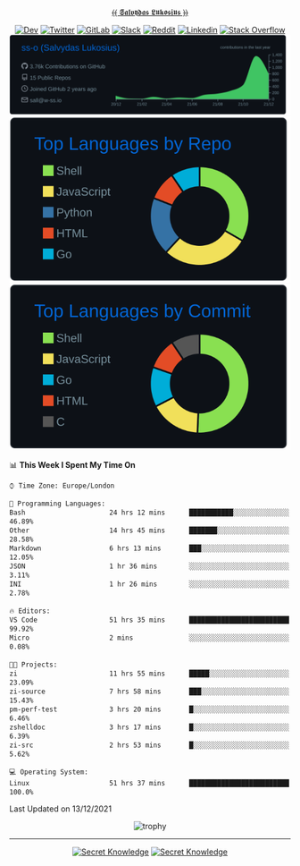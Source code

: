 <div align="center">
  
[⦑⦑ 𝕾𝖆𝖑𝖛𝖞𝖉𝖆𝖘 𝕷𝖚𝖐𝖔𝖘𝖎𝖚𝖘 ⦒⦒](https://git.io/JJwwg)
  
[![Dev](https://img.shields.io/badge/-DEV-222222?style=flat-square&logo=dev.to&logoColor=white&link=https://dev.to/sso/)](https://dev.to/sso/)
[![Twitter](https://img.shields.io/badge/-Twitter-222222?style=flat-square&logo=twitter&logoColor=white&link=https://twitter.com/salldc/)](https://twitter.com/salldc/)
[![GitLab](https://img.shields.io/badge/-GitLab-222222?style=flat-square&logo=GitLab&logoColor=white&link=https://gitlab.com/ss-o/)](https://gitlab.com/ss-o/)
[![Slack](https://img.shields.io/badge/-Slack-222222?style=flat-square&logo=Slack&logoColor=white&link=https://digital-teams.slack.com/)](https://digital-teams.slack.com/)
[![Reddit](https://img.shields.io/badge/-Reddit-222222?style=flat-square&logo=Reddit&logoColor=white&link=https://https://www.reddit.com/user/ss-o/)](https://www.reddit.com/user/ss-o/)
[![Linkedin](https://img.shields.io/badge/-LinkedIn-222222?style=flat-square&logo=Linkedin&logoColor=white&link=https://www.linkedin.com/in/digital-clouds/)](https://www.linkedin.com/in/digital-clouds/)
[![Stack Overflow](https://img.shields.io/badge/-Stack%20Overflow-222222?style=flat-square&logo=stack-overflow&logoColor=white&link=https://stackoverflow.com/users/13893752/salvydas-lukosius)](https://stackoverflow.com/users/13893752/salvydas-lukosius)
[![Proofile Details](https://raw.githubusercontent.com/ss-o/ss-o/main/profile-summary-card-output/github_dark/0-profile-details.svg)](https://github.com/vn7n24fzkq/github-profile-summary-cards)
[![Repo PerLanguage](https://raw.githubusercontent.com/ss-o/ss-o/main/profile-summary-card-output/github_dark/1-repos-per-language.svg)](https://github.com/vn7n24fzkq/github-profile-summary-cards) 
[![Commit per Language](https://raw.githubusercontent.com/ss-o/ss-o/main/profile-summary-card-output/github_dark/2-most-commit-language.svg)](https://github.com/vn7n24fzkq/github-profile-summary-cards)
  
</div>
  
<!--START_SECTION:waka-->
📊 **This Week I Spent My Time On** 

```text
⌚︎ Time Zone: Europe/London

💬 Programming Languages: 
Bash                     24 hrs 12 mins      ███████████░░░░░░░░░░░░░░   46.89% 
Other                    14 hrs 45 mins      ███████░░░░░░░░░░░░░░░░░░   28.58% 
Markdown                 6 hrs 13 mins       ███░░░░░░░░░░░░░░░░░░░░░░   12.05% 
JSON                     1 hr 36 mins        ░░░░░░░░░░░░░░░░░░░░░░░░░   3.11% 
INI                      1 hr 26 mins        ░░░░░░░░░░░░░░░░░░░░░░░░░   2.78%

🔥 Editors: 
VS Code                  51 hrs 35 mins      █████████████████████████   99.92% 
Micro                    2 mins              ░░░░░░░░░░░░░░░░░░░░░░░░░   0.08%

🐱‍💻 Projects: 
zi                       11 hrs 55 mins      █████░░░░░░░░░░░░░░░░░░░░   23.09% 
zi-source                7 hrs 58 mins       ███░░░░░░░░░░░░░░░░░░░░░░   15.43% 
pm-perf-test             3 hrs 20 mins       █░░░░░░░░░░░░░░░░░░░░░░░░   6.46% 
zshelldoc                3 hrs 17 mins       █░░░░░░░░░░░░░░░░░░░░░░░░   6.39% 
zi-src                   2 hrs 53 mins       █░░░░░░░░░░░░░░░░░░░░░░░░   5.62%

💻 Operating System: 
Linux                    51 hrs 37 mins      █████████████████████████   100.0%

```


 Last Updated on 13/12/2021
<!--END_SECTION:waka-->

<div align=center>
 
![trophy](https://github-profile-trophy.vercel.app/?username=ss-o&theme=darkhub&rank=SSS,SS,S,AAA,AA,A,B,C&no-frame=true)

---

[![Secret Knowledge](https://github-readme-stats.vercel.app/api/pin/?username=github&repo=government.github.com&card_width=150&theme=blue-green&layout=compact)](https://github.com/github/government.github.com)
[![Secret Knowledge](https://github-readme-stats.vercel.app/api/pin/?username=ss-o&repo=the-book-of-secret-knowledge&card_width=150&theme=blue-green&layout=compact)](https://github.com/ss-o/the-book-of-secret-knowledge)

</div>
